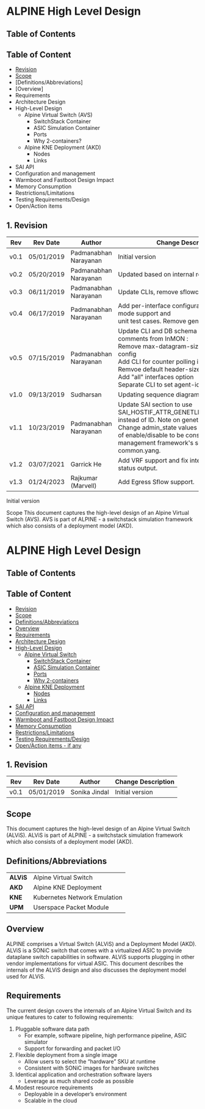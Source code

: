 # ALPINE High Level Design

## Table of Contents
## Table of Content
- [Revision](#revision)
- [Scope](#scope)
- [Definitions/Abbreviations]
- [Overview]
- Requirements
- Architecture Design
- High-Level Design
  * Alpine Virtual Switch (AVS)
    + SwitchStack Container
    + ASIC Simulation Container
    + Ports
    + Why 2-containers?
  * Alpine KNE Deployment (AKD)
    + Nodes
    + Links
- SAI API
- Configuration and management
- Warmboot and Fastboot Design Impact
- Memory Consumption
- Restrictions/Limitations
- Testing Requirements/Design
- Open/Action items

## 1. Revision
Rev | Rev	Date	| Author	| Change Description
---------|--------------|-----------|-------------------
|v0.1 |05/01/2019  |Padmanabhan Narayanan | Initial version
|v0.2 |05/20/2019  |Padmanabhan Narayanan | Updated based on internal review comments
|v0.3 |06/11/2019  |Padmanabhan Narayanan | Update CLIs, remove sflowcfgd
|v0.4 |06/17/2019  |Padmanabhan Narayanan | Add per-interface configurations, counter mode support and <br /> unit test cases. Remove genetlink CLI
|v0.5 |07/15/2019  |Padmanabhan Narayanan | Update CLI and DB schema based on comments from InMON : <br> Remove max-datagram-size from collector config <br/>Add CLI for counter polling interval <br/>Remvoe default header-size <br/>Add "all" interfaces option <br/> Separate CLI to set agent-id<br/>
|v1.0 |09/13/2019  |Sudharsan | Updating sequence diagram for various CLIs
|v1.1 |10/23/2019  |Padmanabhan Narayanan | Update SAI section to use SAI_HOSTIF_ATTR_GENETLINK_MCGRP_NAME instead of ID. Note on genetlink creation. Change admin_state values to up/down instead of enable/disable to be consistent with management framework's sonic-common.yang.
|v1.2 |03/07/2021  | Garrick He | Add VRF support and fix interface admin-status output.
|v1.3 |01/24/2023  | Rajkumar (Marvell) | Add Egress Sflow support.

Initial version

Scope
This document captures the high-level design of an Alpine Virtual Switch (AVS). AVS is part of ALPINE - a switchstack simulation framework which also consists of a deployment model (AKD).
# ALPINE High Level Design

## Table of Contents
## Table of Content
- [Revision](#revision)
- [Scope](#scope)
- [Definitions/Abbreviations](#definitions-abbreviations)
- [Overview](#overview)
- [Requirements](#requirements)
- [Architecture Design](#architecture-design)
- [High-Level Design](#high-level-design)
  * [Alpine Virtual Switch](#alpine-virtual-switch)
    + [SwitchStack Container](#switchstack-container)
    + [ASIC Simulation Container](#asic-simulation-container)
    + [Ports](#ports)
    + [Why 2-containers](#why-2-containers)
  * [Alpine KNE Deployment](#alpine-kne-deployment)
    + [Nodes](#nodes)
    + [Links](#links)
- [SAI API](#sai-api)
- [Configuration and management](#configuration-and-management)
- [Warmboot and Fastboot Design Impact](#warmboot-and-fastboot-design-impact)
- [Memory Consumption](#memory-consumption)
- [Restrictions/Limitations](#restrictions-limitations)
- [Testing Requirements/Design](#testing-requirements-design)
- [Open/Action items - if any](#open-action-items---if-any)

## 1. Revision
Rev | Rev	Date	| Author	| Change Description
---------|--------------|-----------|-------------------
|v0.1 |05/01/2019  |Sonika Jindal | Initial version

## Scope
This document captures the high-level design of an Alpine Virtual Switch (ALViS). ALViS is part of ALPINE - a switchstack simulation framework which also consists of a deployment model (AKD).

## Definitions/Abbreviations

<table>
  <tr>
   <td><strong>ALViS</strong>
   </td>
   <td>Alpine Virtual Switch
   </td>
  </tr>
  <tr>
   <td><strong>AKD</strong>
   </td>
   <td>Alpine KNE Deployment
   </td>
  </tr>
  <tr>
   <td><strong>KNE</strong>
   </td>
   <td>Kubernetes Network Emulation
   </td>
  </tr>
    <tr>
   <td><strong>UPM</strong>
   </td>
   <td>Userspace Packet Module
   </td>
  </tr>
</table>

## Overview

ALPINE comprises a Virtual Switch (ALViS) and a Deployment Model (AKD). ALViS is a SONiC switch that comes with a virtualized ASIC to provide dataplane switch capabilities in software. ALViS supports plugging in other vendor implementations for virtual ASIC. This document describes the internals of the ALViS design and also discusses the deployment model used for ALViS. 

## Requirements

The current design covers the internals of an Alpine Virtual Switch and its unique features to cater to following requirements:
1. Pluggable software data path
    * For example, software pipeline, high performance pipeline, ASIC simulator
    * Support for forwarding and packet I/O
2. Flexible deployment from a single image
    * Allow users to select the “hardware” SKU at runtime
    * Consistent with SONiC images for hardware switches 
3. Identical application and orchestration software layers 
    * Leverage as much shared code as possible
4. Modest resource requirements
    * Deployable in a developer’s environment
    * Scalable in the cloud
